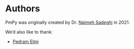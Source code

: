 Authors
=======

PmPy was originally created by Dr. [Naimeh Sadeghi](https://github.com/NaimaSadeghi) in 2021.


We’d also like to thank:

- [Pedram Elmi](https://github.com/PedramElmi)